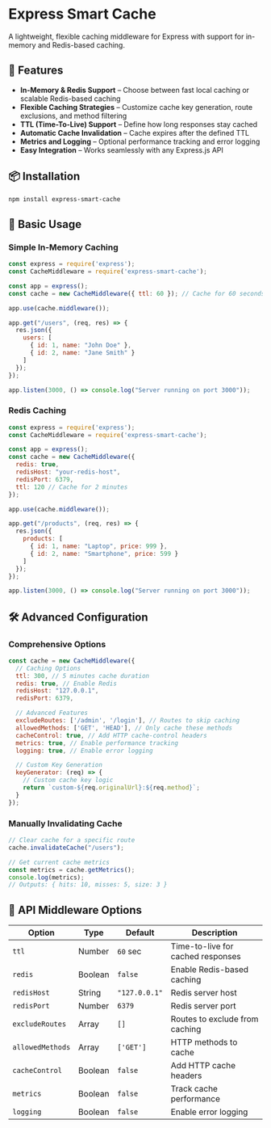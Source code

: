 # Express Smart Cache

A lightweight, flexible caching middleware for Express with support for in-memory and Redis-based caching.

## 🚀 Features
- **In-Memory & Redis Support** – Choose between fast local caching or scalable Redis-based caching
- **Flexible Caching Strategies** – Customize cache key generation, route exclusions, and method filtering
- **TTL (Time-To-Live) Support** – Define how long responses stay cached
- **Automatic Cache Invalidation** – Cache expires after the defined TTL
- **Metrics and Logging** – Optional performance tracking and error logging
- **Easy Integration** – Works seamlessly with any Express.js API

## 📦 Installation
```sh
npm install express-smart-cache
```

## 🔧 Basic Usage

### Simple In-Memory Caching
```javascript
const express = require('express');
const CacheMiddleware = require('express-smart-cache');

const app = express();
const cache = new CacheMiddleware({ ttl: 60 }); // Cache for 60 seconds

app.use(cache.middleware());

app.get("/users", (req, res) => {
  res.json({ 
    users: [
      { id: 1, name: "John Doe" },
      { id: 2, name: "Jane Smith" }
    ]
  });
});

app.listen(3000, () => console.log("Server running on port 3000"));
```

### Redis Caching
```javascript
const express = require('express');
const CacheMiddleware = require('express-smart-cache');

const app = express();
const cache = new CacheMiddleware({
  redis: true,
  redisHost: "your-redis-host",
  redisPort: 6379,
  ttl: 120 // Cache for 2 minutes
});

app.use(cache.middleware());

app.get("/products", (req, res) => {
  res.json({ 
    products: [
      { id: 1, name: "Laptop", price: 999 },
      { id: 2, name: "Smartphone", price: 599 }
    ]
  });
});

app.listen(3000, () => console.log("Server running on port 3000"));
```

## 🛠 Advanced Configuration

### Comprehensive Options
```javascript
const cache = new CacheMiddleware({
  // Caching Options
  ttl: 300, // 5 minutes cache duration
  redis: true, // Enable Redis
  redisHost: "127.0.0.1",
  redisPort: 6379,

  // Advanced Features
  excludeRoutes: ['/admin', '/login'], // Routes to skip caching
  allowedMethods: ['GET', 'HEAD'], // Only cache these methods
  cacheControl: true, // Add HTTP cache-control headers
  metrics: true, // Enable performance tracking
  logging: true, // Enable error logging

  // Custom Key Generation
  keyGenerator: (req) => {
    // Custom cache key logic
    return `custom-${req.originalUrl}:${req.method}`;
  }
});
```

### Manually Invalidating Cache
```javascript
// Clear cache for a specific route
cache.invalidateCache("/users");

// Get current cache metrics
const metrics = cache.getMetrics();
console.log(metrics);
// Outputs: { hits: 10, misses: 5, size: 3 }
```

## 🚢 API Middleware Options

| Option | Type | Default | Description |
|--------|------|---------|-------------|
| `ttl` | Number | `60` sec | Time-to-live for cached responses |
| `redis` | Boolean | `false` | Enable Redis-based caching |
| `redisHost` | String | `"127.0.0.1"` | Redis server host |
| `redisPort` | Number | `6379` | Redis server port |
| `excludeRoutes` | Array | `[]` | Routes to exclude from caching |
| `allowedMethods` | Array | `['GET']` | HTTP methods to cache |
| `cacheControl` | Boolean | `false` | Add HTTP cache headers |
| `metrics` | Boolean | `false` | Track cache performance |
| `logging` | Boolean | `false` | Enable error logging |
